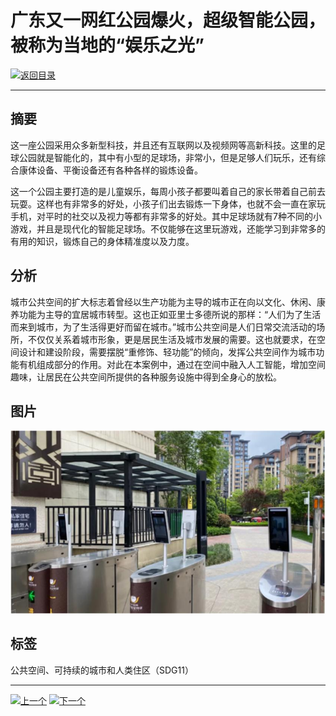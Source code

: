 # 广东又一网红公园爆火，超级智能公园，被称为当地的“娱乐之光”

[![返回目录](http://img.shields.io/badge/点击-返回目录-875A7B.svg?style=flat&colorA=8F8F8F)](/)

----------

## 摘要

这一座公园采用众多新型科技，并且还有互联网以及视频网等高新科技。这里的足球公园就是智能化的，其中有小型的足球场，非常小，但是足够人们玩乐，还有综合康体设备、平衡设备还有各种各样的锻炼设备。

这一个公园主要打造的是儿童娱乐，每周小孩子都要叫着自己的家长带着自己前去玩耍。这样也有非常多的好处，小孩子们出去锻炼一下身体，也就不会一直在家玩手机，对平时的社交以及视力等都有非常多的好处。其中足球场就有7种不同的小游戏，并且是现代化的智能足球场。不仅能够在这里玩游戏，还能学习到非常多的有用的知识，锻炼自己的身体精准度以及力度。


## 分析

城市公共空间的扩大标志着曾经以生产功能为主导的城市正在向以文化、休闲、康养功能为主导的宜居城市转型。这也正如亚里士多德所说的那样：“人们为了生活而来到城市，为了生活得更好而留在城市。”城市公共空间是人们日常交流活动的场所，不仅仅关系着城市形象，更是居民生活及城市发展的需要。这也就要求，在空间设计和建设阶段，需要摆脱“重修饰、轻功能”的倾向，发挥公共空间作为城市功能有机组成部分的作用。对此在本案例中，通过在空间中融入人工智能，增加空间趣味，让居民在公共空间所提供的各种服务设施中得到全身心的放松。




## 图片

![图片](11.6.1.jpg)


## 标签

公共空间、可持续的城市和人类住区（SDG11）



----------

 [![上一个](http://img.shields.io/badge/查看-上一个-875A7B.svg?style=flat&colorA=8F8F8F)](https://doc.shanghaiopen.org.cn/case/11/5.html)
 [![下一个](http://img.shields.io/badge/查看-下一个-875A7B.svg?style=flat&colorA=8F8F8F)](https://doc.shanghaiopen.org.cn/case/12/1.html)
 
 
